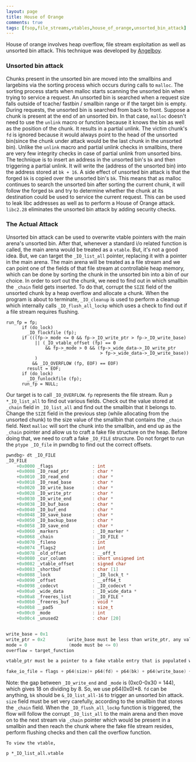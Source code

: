 ```yaml
---
layout: page
title: House of Orange
comments: true
tags: [fsop,file_streams,vtables,house_of_orange,unsorted_bin_attack]
---
```


House of orange involves heap overflow, file stream exploitation as well as unsorted bin attack. This technique was developed by [Angelboy](https://twitter.com/scwuaptx).

### Unsorted bin attack
Chunks present in the unsorted bin are moved into the smallbins and largebins via the sorting process which occurs during calls to `malloc`. The sorting process starts when malloc starts scanning the unsorted bin when trying to service a request. An unsorted bin is searched when a request size falls outside of tcache/ fastbin / smallbin range or if the target bin is empty. During requests, the unsorted bin is searched from back to front. Suppose a chunk is present at the end of an unsorted bin. In that case, `malloc` doesn't need to use the `unlink` macro or function because it knows the bin as well as the position of the chunk. It results in a partial unlink. The victim chunk's `fd` is ignored because it would always point to the head of the unsorted bin(since the chunk under attack would be the last chunk in the unsorted bin). 
Unlike the `unlink` macro and partial unlink checks in smallbins, there are very few integrity checks in case of partial unlink from unsorted bins. The technique is to insert an address in the unsorted bin's `bk` and then triggering a partial unlink. It will write the (address of the unsorted bin)  into the address stored at `bk + 16`. A side effect of unsorted bin attack is that the forged `bk` is copied over the unsorted bin's `bk`. This means that as malloc continues to search the unsorted bin after sorting the current chunk, it will follow the forged `bk` and try to determine whether the chunk at its destination could be used to service the current request. This can be used to leak libc addresses as well as to perform a House of Orange attack. `libc2.28` eliminates the unsorted bin attack by adding security checks.

### The Actual Attack
Unsorted bin attack can be used to overwrite vtable pointers with the main arena's unsorted bin. After that, whenever a standard i/o related function is called, the main arena would be treated as a `vtable`. But, it's not a good idea. But, we can target the `_IO_list_all` pointer, replacing it with a pointer in the main arena. The main arena will be treated as a file stream and we can point one of the fields of that file stream at controllable heap memory, which can be done by sorting the chunk in the unsorted bin into a bin of our choice.
In order to sort out the chunk, we need to find out in which smallbin the `_chain` field gets inserted. To do that, corrupt the `SIZE` field of the unsorted chunk by a heap overflow and allocate a chunk. When the program is about to terminate, `_IO_cleanup` is used to perform a cleanup which internally calls `_IO_flush_all_lockp` which uses a check to find out if a file stream requires flushing. 
```
run_fp = fp;
      if (do_lock)
        _IO_flockfile (fp);
      if (((fp->_mode <= 0 && fp->_IO_write_ptr > fp->_IO_write_base)
           || (_IO_vtable_offset (fp) == 0
               && fp->_mode > 0 && (fp->_wide_data->_IO_write_ptr
                                    > fp->_wide_data->_IO_write_base))
           )
          && _IO_OVERFLOW (fp, EOF) == EOF)
        result = EOF;
      if (do_lock)
        _IO_funlockfile (fp);
      run_fp = NULL;
```
Our target is to call `_IO_OVERFLOW`. `fp` represents the file stream. Run `p *_IO_list_all` to find out various fields. Check out the value stored at `_chain` field in `_IO_list_all` and find out the smallbin that it belongs to. Change the `SIZE` field in the previous step (while allocating from the unsorted chunk) to the size value of the smallbin that contains the `_chain` field. Next `malloc` will sort the chunk into the smallbin, and end up as the `_chain` pointer and allow us to craft a fake file structure on the heap. Before doing that, we need to craft a fake `_IO_FILE` structure. Do not forget to run the `ptype _IO_file` in pwndbg to find out the correct offsets.

```c
pwndbg> dt _IO_FILE
_IO_FILE
    +0x0000 _flags               : int
    +0x0008 _IO_read_ptr         : char *
    +0x0010 _IO_read_end         : char *
    +0x0018 _IO_read_base        : char *
    +0x0020 _IO_write_base       : char *
    +0x0028 _IO_write_ptr        : char *
    +0x0030 _IO_write_end        : char *
    +0x0038 _IO_buf_base         : char *
    +0x0040 _IO_buf_end          : char *
    +0x0048 _IO_save_base        : char *
    +0x0050 _IO_backup_base      : char *
    +0x0058 _IO_save_end         : char *
    +0x0060 _markers             : _IO_marker *
    +0x0068 _chain               : _IO_FILE *
    +0x0070 _fileno              : int
    +0x0074 _flags2              : int
    +0x0078 _old_offset          : __off_t
    +0x0080 _cur_column          : short unsigned int
    +0x0082 _vtable_offset       : signed char
    +0x0083 _shortbuf            : char [1]
    +0x0088 _lock                : _IO_lock_t *
    +0x0090 _offset              : __off64_t
    +0x0098 _codecvt             : _IO_codecvt *
    +0x00a0 _wide_data           : _IO_wide_data *
    +0x00a8 _freeres_list        : _IO_FILE *
    +0x00b0 _freeres_buf         : void *
    +0x00b8 __pad5               : size_t
    +0x00c0 _mode                : int
    +0x00c4 _unused2             : char [20]


write_base = 0x1
write_ptr = 0x2        (write_base must be less than write_ptr, any value)
mode = 0                (mode must be <= 0)
overflow = target_function

vtable_ptr must be a pointer to a fake vtable entry that is populated with a function that we want to execute (which means that the fake overflow pointer must be present at the 4th quadword from the start of the address present in vtable).

fake_io_file = flags + p64(size)+ p64(fd) + p64(bk) + p64(write_base) + p64(write_ptr) +p64(0x0)*18 + p32(mode)+ p32(0x0)+ p64(0x0)+p64(overflow)+p64(vtable_ptr)

``` 
Note: the gap between `_IO_write_end` and `_mode` is (0xc0-0x30 = 144), which gives 18 on dividing by 8. So, we use p64(0x0)*8. `fd` can be anything, `bk` should be `&_IO_list_all-16` to trigger an unsorted bin attack. `size` field must be set very carefully, according to the smallbin that stores the `_chain` field. When the `_IO_flush_all_lockp` function is triggered, the flow will follow the corrupt `_IO_list_all` to the main arena and then move on to the next stream via `_chain` pointer which would be present in a smallbin and then reach the chunk where the fake file stream resides, perform flushing checks and then call the overflow function.

```
To view the vtable,

p *_IO_list_all.vtable
```
